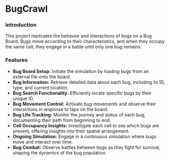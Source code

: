 # BugCrawl

### Introduction

This project replicates the behavior and interactions of bugs on a Bug Board. Bugs move according to their characteristics, and when they occupy the same cell, they engage in a battle until only one bug remains.

### Features

- **Bug Board Setup:** Initiate the simulation by loading bugs from an external file onto the board.
- **Bug Information:** Retrieve detailed data about each bug, including its ID, type, and current location.
- **Bug Search Functionality:** Efficiently locate specific bugs by their unique ID.
- **Bug Movement Control:** Activate bug movements and observe their interactions in response to taps on the board.
- **Bug Life Tracking:** Monitor the journey and status of each bug, documenting their path from beginning to end.
- **Cell Occupancy Insights:** Investigate each cell to see which bugs are present, offering insights into their spatial arrangement.
- **Ongoing Simulation:** Engage in a continuous simulation where bugs move and interact over time.
- **Bug Combat:** Observe battles between bugs as they fight for survival, shaping the dynamics of the bug population.
